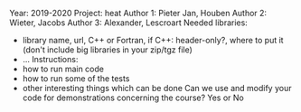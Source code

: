 Year: 2019-2020
Project: heat
Author 1: Pieter Jan, Houben
Author 2: Wieter, Jacobs
Author 3: Alexander, Lescroart
Needed libraries:
* library name, url, C++ or Fortran, if C++: header-only?, where to put it (don't include big libraries in your zip/tgz file)
* ...
Instructions:
* how to run main code
* how to run some of the tests
* other interesting things which can be done
Can we use and modify your code for demonstrations concerning the course? Yes or No 
